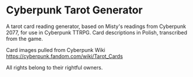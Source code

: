 
# Cyberpunk Tarot Generator

A tarot card reading generator, based on Misty's readings from Cyberpunk 2077, for use in Cyberpunk TTRPG. Card descriptions in Polish, transcribed from the game.

Card images pulled from Cyberpunk Wiki https://cyberpunk.fandom.com/wiki/Tarot_Cards

All rights belong to their rightful owners.

